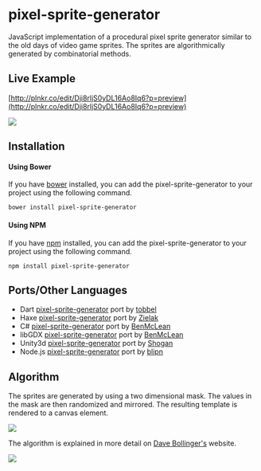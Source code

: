pixel-sprite-generator
======================

JavaScript implementation of a procedural pixel sprite generator similar to the old days of video game sprites. The sprites are algorithmically generated by combinatorial methods. 

## Live Example
[http://plnkr.co/edit/Dji8rljS0yDL16Ao8Iq6?p=preview](http://plnkr.co/edit/Dji8rljS0yDL16Ao8Iq6?p=preview)

<a href="http://plnkr.co/edit/Dji8rljS0yDL16Ao8Iq6?p=preview"><img src="https://github.com/zfedoran/pixel-sprite-generator/raw/master/doc/screenshot.png"></a>

## Installation

#### Using Bower
If you have [bower](http://bower.io/) installed, you can add the pixel-sprite-generator to your project using the following command.

```
bower install pixel-sprite-generator
```

#### Using NPM
If you have [npm](https://www.npmjs.org/) installed, you can add the pixel-sprite-generator to your project using the following command.

```
npm install pixel-sprite-generator
```

## Ports/Other Languages
- Dart [pixel-sprite-generator](https://github.com/tobbel/pixel-sprite-generator) port by [tobbel](https://github.com/tobbel)
- Haxe [pixel-sprite-generator](https://github.com/Zielak/pixel-sprite-generator) port by [Zielak](https://github.com/Zielak)
- C# [pixel-sprite-generator](https://github.com/BenMcLean/Pixel-Sprite-Generator-CSharp) port by [BenMcLean](https://github.com/BenMcLean)
- libGDX [pixel-sprite-generator](https://github.com/BenMcLean/pixel-sprite-generator-libgdx) port by [BenMcLean](https://github.com/BenMcLean)
- Unity3d [pixel-sprite-generator](https://github.com/Shogan/PixelSpriteGenerator-Unity) port by [Shogan](https://github.com/Shogan)
- Node.js [pixel-sprite-generator](https://github.com/blipn/pixel-sprite-generator-nodejs) port by [blipn](https://github.com/blipn)

## Algorithm

The sprites are generated by using a two dimensional mask. The values in the mask are then randomized and mirrored. The resulting template is rendered to a canvas element.

<a href="http://web.archive.org/web/20080228054410/http://www.davebollinger.com/works/pixelspaceships/"><img src="https://github.com/zfedoran/pixel-sprite-generator/raw/master/doc/algorithm-1.png"></a>

The algorithm is explained in more detail on [Dave Bollinger's](http://web.archive.org/web/20080228054410/http://www.davebollinger.com/works/pixelspaceships/) website.

<a href="http://web.archive.org/web/20080228054410/http://www.davebollinger.com/works/pixelspaceships/"><img src="https://github.com/zfedoran/pixel-sprite-generator/raw/master/doc/algorithm-0.png"></a>
